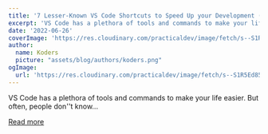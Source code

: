 ```yaml
---
title: '7 Lesser-Known VS Code Shortcuts to Speed Up your Development (with GIF Demos)'
excerpt: 'VS Code has a plethora of tools and commands to make your life easier. But often, people don''t know...'
date: '2022-06-26'
coverImage: 'https://res.cloudinary.com/practicaldev/image/fetch/s--S1R5Ed85--/c_imagga_scale,f_auto,fl_progressive,h_420,q_auto,w_1000/https://dev-to-uploads.s3.amazonaws.com/uploads/articles/nagcnjg0ubtsqszkhov7.png'
author:
  name: Koders
  picture: "assets/blog/authors/koders.png"
ogImage:
  url: 'https://res.cloudinary.com/practicaldev/image/fetch/s--S1R5Ed85--/c_imagga_scale,f_auto,fl_progressive,h_420,q_auto,w_1000/https://dev-to-uploads.s3.amazonaws.com/uploads/articles/nagcnjg0ubtsqszkhov7.png'
---
```


VS Code has a plethora of tools and commands to make your life easier. But often, people don''t know...

[Read more](https://dev.to/ruppysuppy/7-lesser-known-vs-code-shortcuts-to-speed-up-your-development-with-gif-demos-46m)
